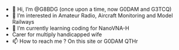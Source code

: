 - 👋 Hi, I’m @G8BDG (once upon a time, now G0DAM and G3TCQ)
- 👀 I’m interested in Amateur Radio, Aircraft Monitoring and Model Railways
- 🌱 I’m currently learning coding for NanoVNA-H
- Carer for multiply handicapped wife
- 📫 How to reach me ? On this site or G0DAM QTHr

<!---
G8BDG/G8BDG is a ✨ special ✨ repository because its `README.md` (this file) appears on your GitHub profile.
You can click the Preview link to take a look at your changes.
--->
